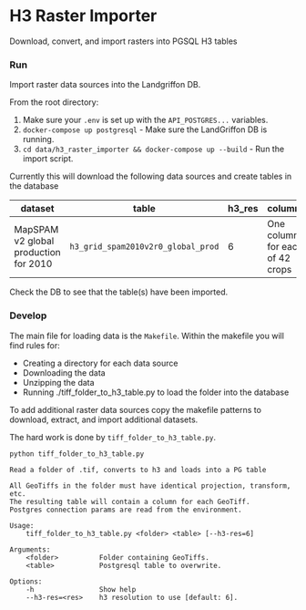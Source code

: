 # H3 Raster Importer

Download, convert, and import rasters into PGSQL H3 tables

### Run

Import raster data sources into the Landgriffon DB.

From the root directory:
1. Make sure your `.env` is set up with the `API_POSTGRES...` variables.
2. `docker-compose up postgresql` - Make sure the LandGriffon DB is running.
3. `cd data/h3_raster_importer && docker-compose up --build` - Run the import script.

Currently this will download the following data sources and create tables in the database

| dataset | table | h3_res | columns |
| --- | --- | --- | --- |
| MapSPAM v2 global production for 2010 | `h3_grid_spam2010v2r0_global_prod` | 6 | One column for each of 42 crops |

Check the DB to see that the table(s) have been imported.

### Develop

The main file for loading data is the `Makefile`. Within the makefile you will find rules for:
 - Creating a directory for each data source
 - Downloading the data
 - Unzipping the data
 - Running ./tiff_folder_to_h3_table.py to load the folder into the database

To add additional raster data sources copy the makefile patterns to download, extract, and import additional datasets.

The hard work is done by `tiff_folder_to_h3_table.py`.

```
python tiff_folder_to_h3_table.py

Read a folder of .tif, converts to h3 and loads into a PG table

All GeoTiffs in the folder must have identical projection, transform, etc.
The resulting table will contain a column for each GeoTiff.
Postgres connection params are read from the environment.

Usage:
    tiff_folder_to_h3_table.py <folder> <table> [--h3-res=6]

Arguments:
    <folder>          Folder containing GeoTiffs.
    <table>           Postgresql table to overwrite.

Options:
    -h                Show help
    --h3-res=<res>    h3 resolution to use [default: 6].
```